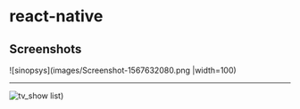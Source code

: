 # react-native

## Screenshots


![sinopsys](images/Screenshot-1567632080.png |width=100)
_____________________________________________________
![tv_show list](images/Screenshot_1567632069.png&s=100))
